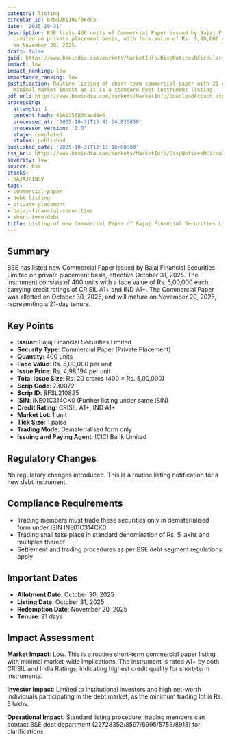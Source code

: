 ```yaml
---
category: listing
circular_id: 67bd7b1109f86dca
date: '2025-10-31'
description: BSE lists 400 units of Commercial Paper issued by Bajaj Financial Securities
  Limited on private placement basis, with face value of Rs. 5,00,000 each, maturing
  on November 20, 2025.
draft: false
guid: https://www.bseindia.com/markets/MarketInfo/DispNoticesNCirculars.aspx?Noticeid={F708166A-CBE2-4665-AAB3-C94F450D5433}&noticeno=20251031-35&dt=10/31/2025&icount=35&totcount=62&flag=0
impact: low
impact_ranking: low
importance_ranking: low
justification: Routine listing of short-term commercial paper with 21-day tenure;
  minimal market impact as it is a standard debt instrument listing.
pdf_url: https://www.bseindia.com/markets/MarketInfo/DownloadAttach.aspx?id=20251031-35&attachedId=
processing:
  attempts: 1
  content_hash: 416235683dacd9e6
  processed_at: '2025-10-31T15:41:24.825830'
  processor_version: '2.0'
  stage: completed
  status: published
published_date: '2025-10-31T12:11:18+00:00'
rss_url: https://www.bseindia.com/markets/MarketInfo/DispNoticesNCirculars.aspx?Noticeid={F708166A-CBE2-4665-AAB3-C94F450D5433}&noticeno=20251031-35&dt=10/31/2025&icount=35&totcount=62&flag=0
severity: low
source: bse
stocks:
- BAJAJFINSV
tags:
- commercial-paper
- debt-listing
- private-placement
- bajaj-financial-securities
- short-term-debt
title: Listing of new Commercial Paper of Bajaj Financial Securities Limited
---
```


## Summary

BSE has listed new Commercial Paper issued by Bajaj Financial Securities Limited on private placement basis, effective October 31, 2025. The instrument consists of 400 units with a face value of Rs. 5,00,000 each, carrying credit ratings of CRISIL A1+ and IND A1+. The Commercial Paper was allotted on October 30, 2025, and will mature on November 20, 2025, representing a 21-day tenure.

## Key Points

- **Issuer**: Bajaj Financial Securities Limited
- **Security Type**: Commercial Paper (Private Placement)
- **Quantity**: 400 units
- **Face Value**: Rs. 5,00,000 per unit
- **Issue Price**: Rs. 4,98,194 per unit
- **Total Issue Size**: Rs. 20 crores (400 × Rs. 5,00,000)
- **Scrip Code**: 730072
- **Scrip ID**: BFSL210825
- **ISIN**: INE01C314CK0 (Further listing under same ISIN)
- **Credit Rating**: CRISIL A1+, IND A1+
- **Market Lot**: 1 unit
- **Tick Size**: 1 paise
- **Trading Mode**: Dematerialised form only
- **Issuing and Paying Agent**: ICICI Bank Limited

## Regulatory Changes

No regulatory changes introduced. This is a routine listing notification for a new debt instrument.

## Compliance Requirements

- Trading members must trade these securities only in dematerialised form under ISIN INE01C314CK0
- Trading shall take place in standard denomination of Rs. 5 lakhs and multiples thereof
- Settlement and trading procedures as per BSE debt segment regulations apply

## Important Dates

- **Allotment Date**: October 30, 2025
- **Listing Date**: October 31, 2025
- **Redemption Date**: November 20, 2025
- **Tenure**: 21 days

## Impact Assessment

**Market Impact**: Low. This is a routine short-term commercial paper listing with minimal market-wide implications. The instrument is rated A1+ by both CRISIL and India Ratings, indicating highest credit quality for short-term instruments.

**Investor Impact**: Limited to institutional investors and high net-worth individuals participating in the debt market, as the minimum trading lot is Rs. 5 lakhs.

**Operational Impact**: Standard listing procedure; trading members can contact BSE debt department (22728352/8597/8995/5753/8915) for clarifications.